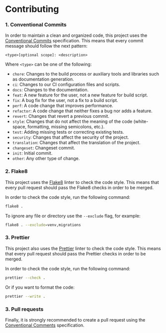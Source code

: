 # Contributing

### 1. Conventional Commits

In order to maintain a clean and organized code, this project uses
the [Conventional Commits](https://www.conventionalcommits.org/en/v1.0.0/) specification. This means that every commit
message should follow the next pattern:

```
<type>[optional scope]: <description>
```

Where `<type>` can be one of the following:

- `chore`: Changes to the build process or auxiliary tools and libraries such as documentation generation.
- `ci`: Changes to our CI configuration files and scripts.
- `docs`: Changes to the documentation.
- `feat`: A new feature for the user, not a new feature for build script.
- `fix`: A bug fix for the user, not a fix to a build script.
- `perf`: A code change that improves performance.
- `refactor`: A code change that neither fixes a bug nor adds a feature.
- `revert`: Changes that revert a previous commit.
- `style`: Changes that do not affect the meaning of the code (white-space, formatting, missing semicolons, etc.).
- `test`: Adding missing tests or correcting existing tests.
- `security`: Changes that affect the security of the project.
- `translation`: Changes that affect the translation of the project.
- `changeset`: Changeset commit.
- `init`: Initial commit.
- `other`: Any other type of change.

### 2. Flake8

This project uses the [Flake8](https://flake8.pycqa.org/en/latest/) linter to check the code style. This means that
every pull request should pass the Flake8 checks in order to be merged.

In order to check the code style, run the following command:

```bash
flake8 .
```

To ignore any file or directory use the `--exclude` flag, for example:

```bash
flake8 . --exclude=venv,migrations
```


### 3. Prettier

This project also uses the [Prettier](https://prettier.io/) linter to check the code style. This means that
every pull request should pass the Prettier checks in order to be merged.

In order to check the code style, run the following command:

```bash
prettier --check .
```

Or if you want to format the code:

```bash
prettier --write .
```


### 3. Pull requests

Finally, it is strongly recommended to create a pull request using the [Conventional Comments](https://conventionalcomments.org/) specification.
